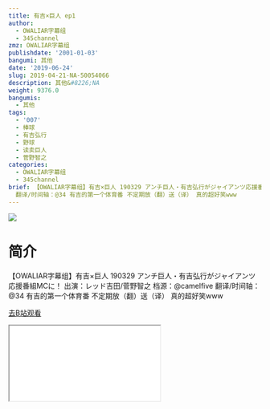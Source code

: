 ```yaml
---
title: 有吉×巨人 ep1
author:
  - OWALIAR字幕组
  - 345channel
zmz: OWALIAR字幕组
publishdate: '2001-01-03'
bangumi: 其他
date: '2019-06-24'
slug: 2019-04-21-NA-50054066
description: 其他&#8226;NA
weight: 9376.0
bangumis:
  - 其他
tags:
  - '007'
  - 棒球
  - 有吉弘行
  - 野球
  - 读卖巨人
  - 菅野智之
categories:
  - OWALIAR字幕组
  - 345channel
brief: 【OWALIAR字幕组】有吉×巨人 190329 アンチ巨人・有吉弘行がジャイアンツ応援番組MCに！ 出演：レッド吉田/菅野智之 档源：@camelfive
  翻译/时间轴：@34 有吉的第一个体育番 不定期放（翻）送（译） 真的超好笑www
---
```

![](https://raw.githubusercontent.com/tcgriffith/owaraisite/master/static/tmpimg/88f0ce2458f141fd5416c4c2b2007577b959b321.jpg.480.jpg)
# 简介  
【OWALIAR字幕组】有吉×巨人 190329
アンチ巨人・有吉弘行がジャイアンツ応援番組MCに！
出演：レッド吉田/菅野智之
档源：@camelfive
翻译/时间轴：@34
有吉的第一个体育番 不定期放（翻）送（译） 真的超好笑www  

[去B站观看](https://www.bilibili.com/video/av50054066/)
<div class ="resp-container"><iframe class="testiframe" src="//player.bilibili.com/player.html?aid=50054066"", scrolling="no", allowfullscreen="true" > </iframe></div> 
